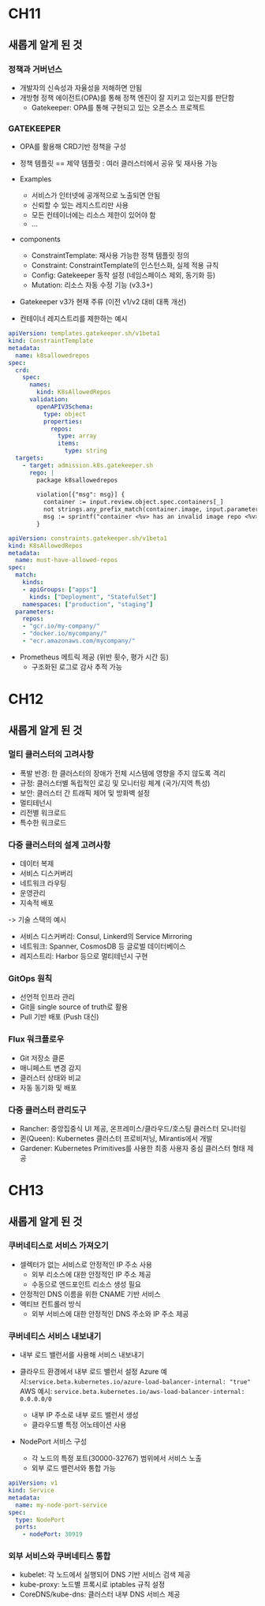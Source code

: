 # CH11
## 새롭게 알게 된 것
### 정책과 거버넌스
- 개발자의 신속성과 자율성을 저해하면 안됨
- 개방형 정책 에이전트(OPA)를 통해 정책 엔진이 잘 지키고 있는지를 판단함
    - Gatekeeper: OPA를 통해 구현되고 있는 오픈소스 프로젝트

### GATEKEEPER
- OPA를 활용해 CRD기반 정책을 구성
- 정책 템플릿 == 제약 템플릿 : 여러 클러스터에서 공유 및 재사용 가능
- Examples
    - 서비스가 인터넷에 공개적으로 노출되면 안됨
    - 신뢰할 수 있는 레지스트리만 사용
    - 모든 컨테이너에는 리소스 제한이 있어야 함
    - ...
- components
    - ConstraintTemplate: 재사용 가능한 정책 템플릿 정의
    - Constraint: ConstraintTemplate의 인스턴스화, 실제 적용 규칙
    - Config: Gatekeeper 동작 설정 (네임스페이스 제외, 동기화 등)
    - Mutation: 리소스 자동 수정 기능 (v3.3+)
- Gatekeeper v3가 현재 주류 (이전 v1/v2 대비 대폭 개선)


- 컨테이너 레지스트리를 제한하는 예시
```yaml
apiVersion: templates.gatekeeper.sh/v1beta1
kind: ConstraintTemplate
metadata:
  name: k8sallowedrepos
spec:
  crd:
    spec:
      names:
        kind: K8sAllowedRepos
      validation:
        openAPIV3Schema:
          type: object
          properties:
            repos:
              type: array
              items:
                type: string
  targets:
    - target: admission.k8s.gatekeeper.sh
      rego: |
        package k8sallowedrepos
        
        violation[{"msg": msg}] {
          container := input.review.object.spec.containers[_]
          not strings.any_prefix_match(container.image, input.parameters.repos)
          msg := sprintf("container <%v> has an invalid image repo <%v>, allowed repos are %v", [container.name, container.image, input.parameters.repos])
        }
```

```yaml
apiVersion: constraints.gatekeeper.sh/v1beta1
kind: K8sAllowedRepos
metadata:
  name: must-have-allowed-repos
spec:
  match:
    kinds:
    - apiGroups: ["apps"]
      kinds: ["Deployment", "StatefulSet"]
    namespaces: ["production", "staging"]
  parameters:
    repos:
    - "gcr.io/my-company/"
    - "docker.io/mycompany/"
    - "ecr.amazonaws.com/mycompany/"
```
- Prometheus 메트릭 제공 (위반 횟수, 평가 시간 등)
    - 구조화된 로그로 감사 추적 가능

# CH12
## 새롭게 알게 된 것
### 멀티 클러스터의 고려사항
- 폭발 반경: 한 클러스터의 장애가 전체 시스템에 영향을 주지 않도록 격리
- 규정: 클러스터별 독립적인 로깅 및 모니터링 체계 (국가/지역 특성)
- 보안: 클러스터 간 트래픽 제어 및 방화벽 설정
- 멀티테넌시
- 리전별 워크로드
- 특수한 워크로드

### 다중 클러스터의 설계 고려사항
- 데이터 복제
- 서비스 디스커버리
- 네트워크 라우팅
- 운영관리
- 지속적 배포

-> 기술 스택의 예시
- 서비스 디스커버리: Consul, Linkerd의 Service Mirroring
- 네트워크: Spanner, CosmosDB 등 글로벌 데이터베이스
- 레지스트리: Harbor 등으로 멀티테넌시 구현

### GitOps 원칙
- 선언적 인프라 관리
- Git을 single source of truth로 활용
- Pull 기반 배포 (Push 대신)

### Flux 워크플로우
- Git 저장소 클론
- 매니페스트 변경 감지
- 클러스터 상태와 비교
- 자동 동기화 및 배포


### 다중 클러스터 관리도구
- Rancher: 중앙집중식 UI 제공, 온프레미스/클라우드/호스팅 클러스터 모니터링
- 퀸(Queen): Kubernetes 클러스터 프로비저닝, Mirantis에서 개발
- Gardener: Kubernetes Primitives를 사용한 최종 사용자 중심 클러스터 형태 제공



# CH13
## 새롭게 알게 된 것
### 쿠버네티스로 서비스 가져오기


- 셀렉터가 없는 서비스로 안정적인 IP 주소 사용
  - 외부 리소스에 대한 안정적인 IP 주소 제공
  - 수동으로 엔드포인트 리소스 생성 필요
- 안정적인 DNS 이름을 위한 CNAME 기반 서비스
- 액티브 컨트롤러 방식
  - 외부 서비스에 대한 안정적인 DNS 주소와 IP 주소 제공

### 쿠버네티스 서비스 내보내기
- 내부 로드 밸런서를 사용해 서비스 내보내기
- 클라우드 환경에서 내부 로드 밸런서 설정
  Azure 예시:`service.beta.kubernetes.io/azure-load-balancer-internal: "true"`
  AWS 예시: `service.beta.kubernetes.io/aws-load-balancer-internal: 0.0.0.0/0`
  - 내부 IP 주소로 내부 로드 밸런서 생성
  - 클라우드별 특정 어노테이션 사용

- NodePort 서비스 구성
  - 각 노드의 특정 포트(30000-32767) 범위에서 서비스 노출
  - 외부 로드 밸런서와 통합 가능
```yaml
apiVersion: v1
kind: Service
metadata:
  name: my-node-port-service
spec:
  type: NodePort
  ports:
    - nodePort: 30919
```

### 외부 서비스와 쿠버네티스 통합
- kubelet: 각 노드에서 실행되어 DNS 기반 서비스 검색 제공
- kube-proxy: 노드별 프록시로 iptables 규칙 설정
- CoreDNS/kube-dns: 클러스터 내부 DNS 서비스 제공


